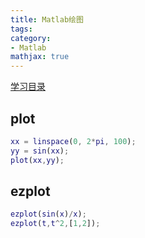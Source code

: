 ```yaml
---
title: Matlab绘图
tags:
category:
- Matlab
mathjax: true
---
```


[学习目录](../Matlab学习目录)

## plot

```matlab
xx = linspace(0, 2*pi, 100);
yy = sin(xx);
plot(xx,yy);
```

## ezplot

```matlab
ezplot(sin(x)/x);
ezplot(t,t^2,[1,2]);
```
